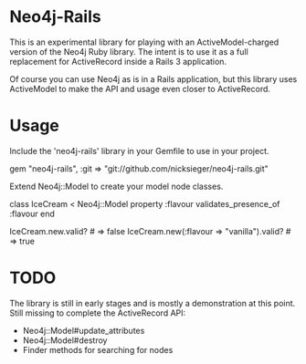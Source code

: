 # Neo4j-Rails

This is an experimental library for playing with an
ActiveModel-charged version of the Neo4j Ruby library. The intent is
to use it as a full replacement for ActiveRecord inside a Rails 3
application.

Of course you can use Neo4j as is in a Rails application, but this
library uses ActiveModel to make the API and usage even closer to
ActiveRecord.

# Usage

Include the 'neo4j-rails' library in your Gemfile to use in your
project.

  gem "neo4j-rails", :git => "git://github.com/nicksieger/neo4j-rails.git"

Extend Neo4j::Model to create your model node classes.

class IceCream < Neo4j::Model
  property :flavour
  validates_presence_of :flavour
end

IceCream.new.valid?  # => false
IceCream.new(:flavour => "vanilla").valid?  # => true

# TODO

The library is still in early stages and is mostly a demonstration at
this point. Still missing to complete the ActiveRecord API:

* Neo4j::Model#update_attributes
* Neo4j::Model#destroy
* Finder methods for searching for nodes
